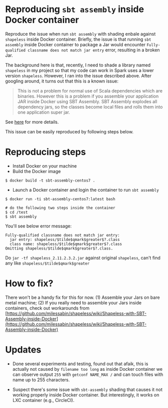 # Reproducing `sbt assembly` inside Docker container

Reproduce the issue when run `sbt assembly` with shading enbale against `shapeless` inside Docker
container. Briefly, the issue is that running `sbt assembly` inside Docker container to package a
Jar would encounter `Fully-qualified classname does not match jar entry` error, resulting in a broken Jar.

The background here is that, recently, I need to shade a library named `shapeless` in my project so
that my code can work in Spark uses a lower version `shapeless`. However, I ran into the issue
described above. After googling around, it turns out that this is a known issue:

> This is not a problem for normal use of Scala dependencies which are binaries. However this is a
problem if you assemble your application JAR inside Docker using SBT Assembly. SBT Assembly explodes
all dependency jars, so the classes become local files and rolls them into one application super
jar.


See [here](https://github.com/milessabin/shapeless/wiki/Shapeless-with-SBT-Assembly-inside-Docker)
for more details.

This issue can be easily reproduced by following steps below.

# Reproducing steps

* Install Docker on your machine
* Build the Docker image

```shell
$ docker build -t sbt-assembly-centos7 .
```

* Launch a Docker container and login the container to run `sbt assembly`

```shell
$ docker run -ti sbt-assembly-centos7:latest bash

# do the following two steps inside the container
$ cd /test
$ sbt assembly
```

You'll see below error message:

```shell
Fully-qualified classname does not match jar entry:
  jar entry: shapeless/$tilde$qmark$greater$?.class
  class name: shapeless/$tilde$qmark$greater$?.class
Omitting shapeless/$tilde$qmark$greater$?.class.
```

Do `jar -tf shapeless_2.11.2.3.2.jar` against original `shapeless`, can't find any like `shapeless/$tilde$qmark$greater`

# How to fix?

There won't be a handy fix for this for now. (1) Assemble your Jars on bare metal machine; (2) If
you really need to assemble your Jars inside containers, check out workarounds from
[https://github.com/milessabin/shapeless/wiki/Shapeless-with-SBT-Assembly-inside-Docker](https://github.com/milessabin/shapeless/wiki/Shapeless-with-SBT-Assembly-inside-Docker)

# Updates

* Done several experiments and testing, found out that afaik, this is actually not caused by
`filename too long` as inside Docker container we can observe output `255` with `getconf NAME_MAX /`
and can touch files with name up to 255 characters.

* Suspect there's some issue with `sbt-assembly` shading that causes it not working properly inside
Docker container. But interestingly, it works on LXC container (e.g., CircleCI).
